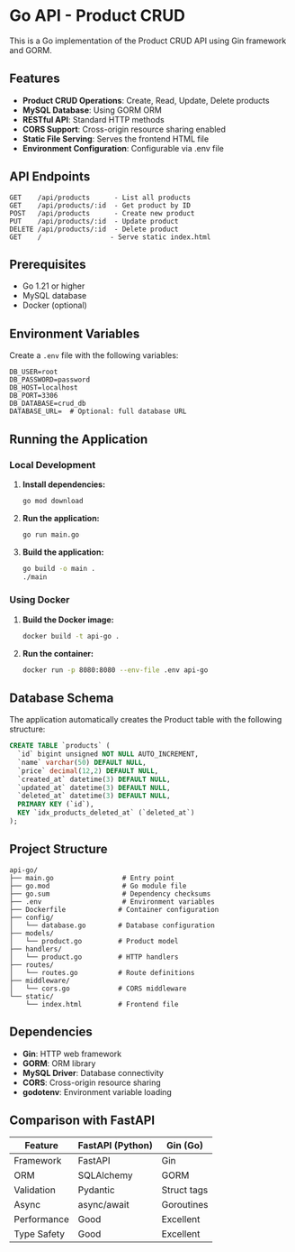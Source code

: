 # Go API - Product CRUD

This is a Go implementation of the Product CRUD API using Gin framework and GORM.

## Features

- **Product CRUD Operations**: Create, Read, Update, Delete products
- **MySQL Database**: Using GORM ORM
- **RESTful API**: Standard HTTP methods
- **CORS Support**: Cross-origin resource sharing enabled
- **Static File Serving**: Serves the frontend HTML file
- **Environment Configuration**: Configurable via .env file

## API Endpoints

```
GET    /api/products      - List all products
GET    /api/products/:id  - Get product by ID
POST   /api/products      - Create new product
PUT    /api/products/:id  - Update product
DELETE /api/products/:id  - Delete product
GET    /                 - Serve static index.html
```

## Prerequisites

- Go 1.21 or higher
- MySQL database
- Docker (optional)

## Environment Variables

Create a `.env` file with the following variables:

```env
DB_USER=root
DB_PASSWORD=password
DB_HOST=localhost
DB_PORT=3306
DB_DATABASE=crud_db
DATABASE_URL=  # Optional: full database URL
```

## Running the Application

### Local Development

1. **Install dependencies:**
   ```bash
   go mod download
   ```

2. **Run the application:**
   ```bash
   go run main.go
   ```

3. **Build the application:**
   ```bash
   go build -o main .
   ./main
   ```

### Using Docker

1. **Build the Docker image:**
   ```bash
   docker build -t api-go .
   ```

2. **Run the container:**
   ```bash
   docker run -p 8080:8080 --env-file .env api-go
   ```

## Database Schema

The application automatically creates the Product table with the following structure:

```sql
CREATE TABLE `products` (
  `id` bigint unsigned NOT NULL AUTO_INCREMENT,
  `name` varchar(50) DEFAULT NULL,
  `price` decimal(12,2) DEFAULT NULL,
  `created_at` datetime(3) DEFAULT NULL,
  `updated_at` datetime(3) DEFAULT NULL,
  `deleted_at` datetime(3) DEFAULT NULL,
  PRIMARY KEY (`id`),
  KEY `idx_products_deleted_at` (`deleted_at`)
);
```

## Project Structure

```
api-go/
├── main.go                 # Entry point
├── go.mod                  # Go module file
├── go.sum                  # Dependency checksums
├── .env                    # Environment variables
├── Dockerfile             # Container configuration
├── config/
│   └── database.go        # Database configuration
├── models/
│   └── product.go         # Product model
├── handlers/
│   └── product.go         # HTTP handlers
├── routes/
│   └── routes.go          # Route definitions
├── middleware/
│   └── cors.go            # CORS middleware
└── static/
    └── index.html         # Frontend file
```

## Dependencies

- **Gin**: HTTP web framework
- **GORM**: ORM library
- **MySQL Driver**: Database connectivity
- **CORS**: Cross-origin resource sharing
- **godotenv**: Environment variable loading

## Comparison with FastAPI

| Feature | FastAPI (Python) | Gin (Go) |
|---------|------------------|----------|
| Framework | FastAPI | Gin |
| ORM | SQLAlchemy | GORM |
| Validation | Pydantic | Struct tags |
| Async | async/await | Goroutines |
| Performance | Good | Excellent |
| Type Safety | Good | Excellent | 